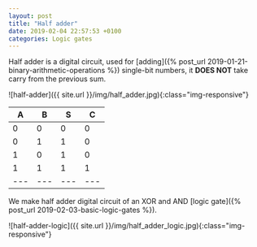 ```yaml
---
layout: post
title: "Half adder"
date: 2019-02-04 22:57:53 +0100
categories: Logic gates
---
```


Half adder is a digital circuit, used for [adding]({% post_url 2019-01-21-binary-arithmetic-operations %}) single-bit numbers, it **DOES NOT** take carry from the previous sum.


![half-adder]({{ site.url }}/img/half_adder.jpg){:class="img-responsive"}

| A | B | S | C |
|---|---|---|---|
| 0 | 0 | 0 | 0 |
| 0 | 1 | 1 | 0 |
| 1 | 0 | 1 | 0 |
| 1 | 1 | 1 | 1 |
|---|---|---|---|

We make half adder digital circuit of an XOR and AND [logic gate]({% post_url 2019-02-03-basic-logic-gates %}).

![half-adder-logic]({{ site.url }}/img/half_adder_logic.jpg){:class="img-responsive"}